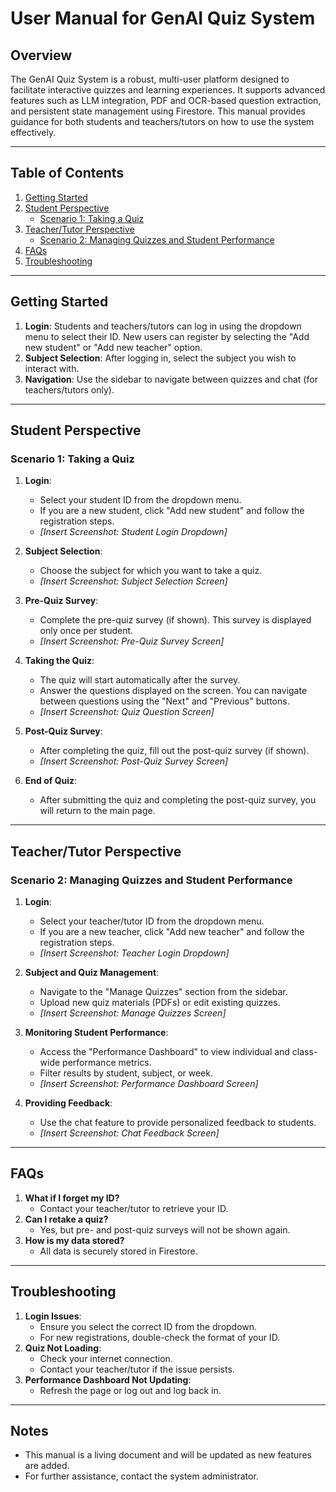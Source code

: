 # User Manual for GenAI Quiz System

## Overview
The GenAI Quiz System is a robust, multi-user platform designed to facilitate interactive quizzes and learning experiences. It supports advanced features such as LLM integration, PDF and OCR-based question extraction, and persistent state management using Firestore. This manual provides guidance for both students and teachers/tutors on how to use the system effectively.

---

## Table of Contents
1. [Getting Started](#getting-started)
2. [Student Perspective](#student-perspective)
   - [Scenario 1: Taking a Quiz](#scenario-1-taking-a-quiz)
3. [Teacher/Tutor Perspective](#teacher-tutor-perspective)
   - [Scenario 2: Managing Quizzes and Student Performance](#scenario-2-managing-quizzes-and-student-performance)
4. [FAQs](#faqs)
5. [Troubleshooting](#troubleshooting)

---

## Getting Started
1. **Login**: Students and teachers/tutors can log in using the dropdown menu to select their ID. New users can register by selecting the "Add new student" or "Add new teacher" option.
2. **Subject Selection**: After logging in, select the subject you wish to interact with.
3. **Navigation**: Use the sidebar to navigate between quizzes and chat (for teachers/tutors only).

---

## Student Perspective

### Scenario 1: Taking a Quiz
1. **Login**:
   - Select your student ID from the dropdown menu.
   - If you are a new student, click "Add new student" and follow the registration steps.
   - *[Insert Screenshot: Student Login Dropdown]*

2. **Subject Selection**:
   - Choose the subject for which you want to take a quiz.
   - *[Insert Screenshot: Subject Selection Screen]*

3. **Pre-Quiz Survey**:
   - Complete the pre-quiz survey (if shown). This survey is displayed only once per student.
   - *[Insert Screenshot: Pre-Quiz Survey Screen]*

4. **Taking the Quiz**:
   - The quiz will start automatically after the survey.
   - Answer the questions displayed on the screen. You can navigate between questions using the "Next" and "Previous" buttons.
   - *[Insert Screenshot: Quiz Question Screen]*

5. **Post-Quiz Survey**:
   - After completing the quiz, fill out the post-quiz survey (if shown).
   - *[Insert Screenshot: Post-Quiz Survey Screen]*

6. **End of Quiz**:
   - After submitting the quiz and completing the post-quiz survey, you will return to the main page.

---

## Teacher/Tutor Perspective

### Scenario 2: Managing Quizzes and Student Performance
1. **Login**:
   - Select your teacher/tutor ID from the dropdown menu.
   - If you are a new teacher, click "Add new teacher" and follow the registration steps.
   - *[Insert Screenshot: Teacher Login Dropdown]*

2. **Subject and Quiz Management**:
   - Navigate to the "Manage Quizzes" section from the sidebar.
   - Upload new quiz materials (PDFs) or edit existing quizzes.
   - *[Insert Screenshot: Manage Quizzes Screen]*

3. **Monitoring Student Performance**:
   - Access the "Performance Dashboard" to view individual and class-wide performance metrics.
   - Filter results by student, subject, or week.
   - *[Insert Screenshot: Performance Dashboard Screen]*

4. **Providing Feedback**:
   - Use the chat feature to provide personalized feedback to students.
   - *[Insert Screenshot: Chat Feedback Screen]*

---

## FAQs
1. **What if I forget my ID?**
   - Contact your teacher/tutor to retrieve your ID.
2. **Can I retake a quiz?**
   - Yes, but pre- and post-quiz surveys will not be shown again.
3. **How is my data stored?**
   - All data is securely stored in Firestore.

---

## Troubleshooting
1. **Login Issues**:
   - Ensure you select the correct ID from the dropdown.
   - For new registrations, double-check the format of your ID.
2. **Quiz Not Loading**:
   - Check your internet connection.
   - Contact your teacher/tutor if the issue persists.
3. **Performance Dashboard Not Updating**:
   - Refresh the page or log out and log back in.

---

## Notes
- This manual is a living document and will be updated as new features are added.
- For further assistance, contact the system administrator.
